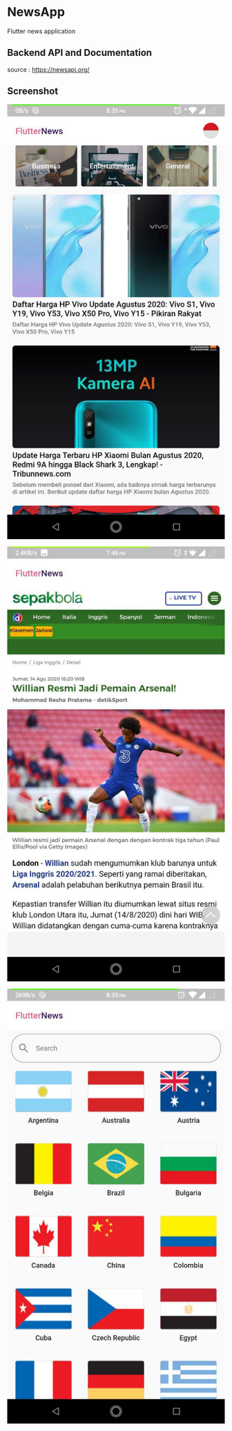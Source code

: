 # NewsApp
Flutter news application

## Backend API and Documentation

source : https://newsapi.org/

## Screenshot 
![](images/home.jpg)

![](images/detail.jpg)

![](images/country.jpg)
